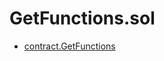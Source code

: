 # GetFunctions.sol

<!-- START_INDEX -->
- [contract.GetFunctions](./contract.GetFunctions.md)

<!-- END_INDEX -->
